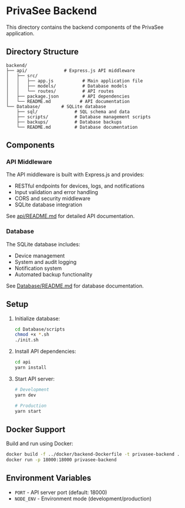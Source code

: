 # PrivaSee Backend

This directory contains the backend components of the PrivaSee application.

## Directory Structure

```
backend/
├── api/              # Express.js API middleware
│   ├── src/
│   │   ├── app.js           # Main application file
│   │   ├── models/          # Database models
│   │   └── routes/          # API routes
│   ├── package.json         # API dependencies
│   └── README.md           # API documentation
└── Database/        # SQLite database
    ├── sql/              # SQL schema and data
    ├── scripts/          # Database management scripts
    ├── backups/          # Database backups
    └── README.md         # Database documentation
```

## Components

### API Middleware

The API middleware is built with Express.js and provides:
- RESTful endpoints for devices, logs, and notifications
- Input validation and error handling
- CORS and security middleware
- SQLite database integration

See [api/README.md](api/README.md) for detailed API documentation.

### Database

The SQLite database includes:
- Device management
- System and audit logging
- Notification system
- Automated backup functionality

See [Database/README.md](Database/README.md) for database documentation.

## Setup

1. Initialize database:
   ```bash
   cd Database/scripts
   chmod +x *.sh
   ./init.sh
   ```

2. Install API dependencies:
   ```bash
   cd api
   yarn install
   ```

3. Start API server:
   ```bash
   # Development
   yarn dev

   # Production
   yarn start
   ```

## Docker Support

Build and run using Docker:
```bash
docker build -f ../docker/backend-Dockerfile -t privasee-backend .
docker run -p 18000:18000 privasee-backend
```

## Environment Variables

- `PORT` - API server port (default: 18000)
- `NODE_ENV` - Environment mode (development/production)